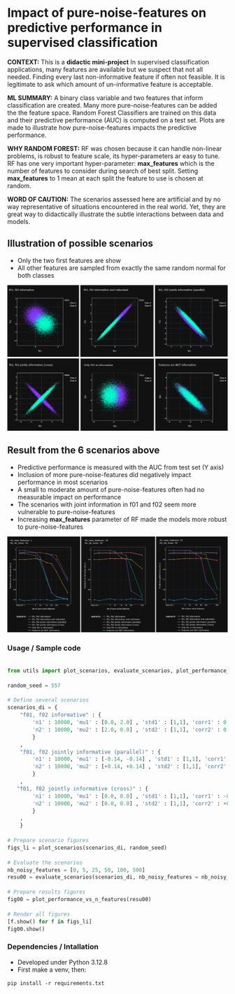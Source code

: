 # Impact of pure-noise-features on predictive performance in supervised classification

**CONTEXT:**
This is a **didactic mini-project**
In supervised classification applications, many features are available but we suspect that not all needed.
Finding every last non-informative feature if often not feasible.
It is legitimate to ask which amount of un-informative feature is acceptable.

**ML SUMMARY:**
A binary class variable and two features that inform classification are created.
Many more pure-noise-features can be added the the feature space.
Random Forest Classifiers are trained on this data and their predictive performance (AUC) is computed on a test set.
Plots are made to illustrate how pure-noise-features impacts the predictive performance.

**WHY RANDOM FOREST:**
RF was chosen because it can handle non-linear problems, is robust to feature scale, its hyper-parameters ar easy to tune.
RF has one very important hyper-parameter: **max_features** which is the number of features to consider during search of best split.
Setting **max_features** to 1 mean at each split the feature to use is chosen at random.

**WORD OF CAUTION:**
The scenarios assessed here are artificial and by no way representative of  situations encountered in the real world.
Yet, they are great way to didactically illustrate the subtle interactions between data and models.

## Illustration of possible scenarios
*  Only the two first features are show
*  All other features are sampled from exactly the same random normal for both classes

![](./pics/sce_all6.png)

## Result from the 6 scenarios above
*  Predictive performance is measured with the AUC from test set (Y axis)
*  Inclusion of more pure-noise-features did negatively impact performance in most scenarios
*  A small to moderate amount of pure-noise-features often had no measurable impact on performance
*  The scenarios with joint information in f01 and f02 seem more vulnerable to pure-noise-features
*  Increasing **max_features** parameter of RF made the models more robust to pure-noise-features

![](./pics/resu_010203.png)


### Usage / Sample code
```python 

from utils import plot_scenarios, evaluate_scenarios, plot_performance_vs_n_features

random_seed = 557

# Define several scenarios 
scenarios_di = { 
    "f01, f02 informative" : {
        'n1' : 10000, 'mu1' : [0.0, 2.0] , 'std1' : [1,1], 'corr1' : 0.00,
        'n2' : 10000, 'mu2' : [2.0, 0.0] , 'std2' : [1,1], 'corr2' : 0.00,
        }
    ,
    "f01, f02 jointly informative (parallel)" : {
        'n1' : 10000, 'mu1' : [-0.14, -0.14] , 'std1' : [1,1], 'corr1' : -0.98,
        'n2' : 10000, 'mu2' : [+0.14, +0.14] , 'std2' : [1,1], 'corr2' : -0.98,
        }
    ,
   "f01, f02 jointly informative (cross)" : {
        'n1' : 10000, 'mu1' : [0.0, 0.0] , 'std1' : [1,1], 'corr1' : -0.98,
        'n2' : 10000, 'mu2' : [0.0, 0.0] , 'std2' : [1,1], 'corr2' : +0.98,
        }
    ,
    }

# Prepare scenario figures  
figs_li = plot_scenarios(scenarios_di, random_seed)

# Evaluate the scenarios
nb_noisy_features = [0, 5, 25, 50, 100, 500]
resu00 = evaluate_scenarios(scenarios_di, nb_noisy_features = nb_noisy_features,  rfo_nb_trees = 20, rfo_max_features = 10, random_seed = random_seed)

# Prepare results figures 
fig00 = plot_performance_vs_n_features(resu00)

# Render all figures 
[f.show() for f in figs_li]
fig00.show()


```


### Dependencies / Intallation
* Developed under Python 3.12.8
* First make a venv, then:
```
pip install -r requirements.txt
```


